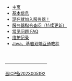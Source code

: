 * [主页](/)
* [基本信息](docs/basic.md)
* [现在就加入服务器！](docs/install.md)
* [服务器指令查阅（持续更新）](docs/commands.md)
* [常见问题 FAQ](docs/info.md)
* [维护记录](docs/changelog.md)
* [Java、基岩双端互通教程](docs/announcement.md)





</br>
</br>
——————————

[晋ICP备2023005192](https://beian.miit.gov.cn/)
